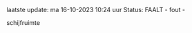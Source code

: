laatste update: 
ma 16-10-2023 10:24   uur 
Status: FAALT - fout - 
<div class="service R">schijfruimte</div>